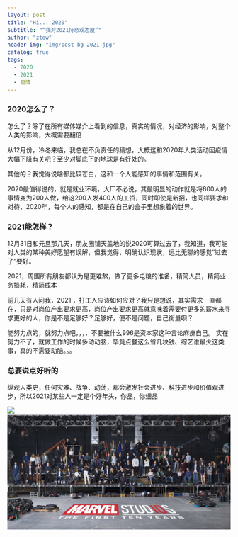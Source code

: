 ```yaml
---
layout: post
title: "Hi... 2020"
subtitle: "“我对2021持悲观态度”"
author: "ztow"
header-img: "img/post-bg-2021.jpg"
catalog: true
tags:
  - 2020
  - 2021
  - 疫情
---
```


### 2020怎么了？
怎么了？除了在所有媒体媒介上看到的信息，真实的情况，对经济的影响，对整个人类的影响，大概需要翻倍

从12月份，冷冬来临，我总在不负责任的猜想，大概这和2020年人类活动因疫情大幅下降有关吧？至少对脚底下的地球是有好处的。

其他的？我觉得说啥都比较苍白，这和一个人能感知的事情和范围有关。

2020最值得说的，就是就业环境，大厂不必说，其最明显的动作就是将600人的事情变为200人做，给这200人发400人的工资，同时即使是新招，也同样要求和对待，2020年，每个人的感知，都是在自己的盒子里想象着的世界。

### 2021能怎样？
12月31日和元旦那几天，朋友圈铺天盖地的说2020可算过去了，我知道，我可能对人类的某种美好愿望有误解，但我觉得，明确认识现状，远比无聊的感觉“过去了”要好。

2021，周围所有朋友都认为是更难熬，做了更多屯粮的准备，精简人员，精简业务损耗，精简成本

前几天有人问我，2021 ，打工人应该如何应对？我只是想说，其实需求一直都在，只是对岗位产出要求更高，岗位产出要求更高就意味着需要付更多的薪水来寻求更好的人，你是不是足够好？足够好，便不是问题，自己衡量呗？

能努力点的，就努力点吧，，，，不要被什么996是资本家这种言论麻痹自己。
实在努力不了，就做工作的时候多动动脑，毕竟点餐这么省几块钱、综艺谁最火这类事，真的不需要动脑。。。

### 总要说点好听的
纵观人类史，任何灾难、战争、动荡，都会激发社会进步、科技进步和价值观进步，所以2021对某些人一定是个好年头，你品，你细品

![][image-1]
![漫威十年海报][image-2]

[image-1]:	img/post-bg-2021.jpg
[image-2]:	/wzdesktop/post-img-99999mcu10year.jpg